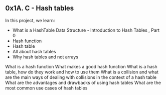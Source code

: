 ## 0x1A. C - Hash tables

In this project, we learn:

- What is a HashTable Data Structure - Introduction to Hash Tables , Part 0
- Hash function
- Hash table
- All about hash tables
- Why hash tables and not arrays

What is a hash function
What makes a good hash function
What is a hash table, how do they work and how to use them
What is a collision and what are the main ways of dealing with collisions in the context of a hash table
What are the advantages and drawbacks of using hash tables
What are the most common use cases of hash tables